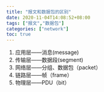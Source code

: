 ```yaml
---
title: "报文和数据包的区别"
date: 2020-11-04T14:08:52+08:00
tags: ["报文","数据包"]
categories: ["network"]
toc: true
---
```


1. 应用层——消息(message)
2. 传输层——数据段(segment)
3. 网络层——分组、数据包（packet）
4. 链路层——帧（frame）
5. 物理层——PDU（bit）
